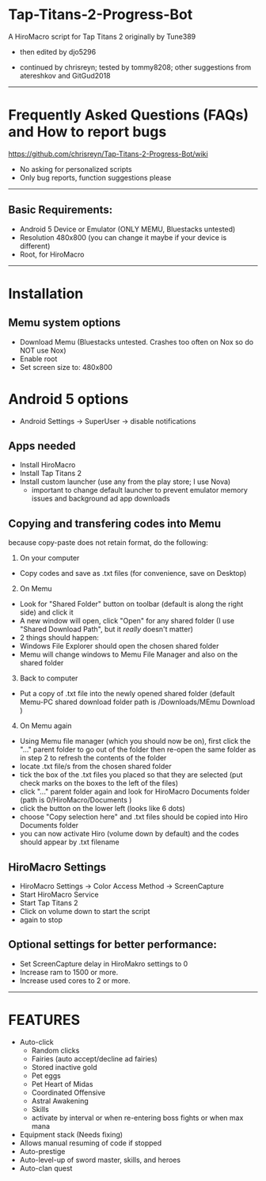 # Tap-Titans-2-Progress-Bot
A HiroMacro script for Tap Titans 2 originally by Tune389
- then edited by djo5296

- continued by chrisreyn; tested by tommy8208; other suggestions from atereshkov and GitGud2018

- - - - -

# Frequently Asked Questions (FAQs) and How to report bugs
https://github.com/chrisreyn/Tap-Titans-2-Progress-Bot/wiki
- No asking for personalized scripts
- Only bug reports, function suggestions please

- - - - -

## Basic Requirements:
 - Android 5 Device or Emulator (ONLY MEMU, Bluestacks untested)
 - Resolution 480x800 (you can change it maybe if your device is different)
 - Root, for HiroMacro

- - - - -

# Installation
## Memu system options
 - Download Memu (Bluestacks untested. Crashes too often on Nox so do NOT use Nox)
 - Enable root
 - Set screen size to: 480x800
# Android 5 options
 - Android Settings -> SuperUser -> disable notifications
 
## Apps needed
 - Install HiroMacro
 - Install Tap Titans 2
 - Install custom launcher (use any from the play store; I use Nova)
   - important to change default launcher to prevent emulator memory issues and background ad app downloads
   
## Copying and transfering codes into Memu
because copy-paste does not retain format, do the following:

1. On your computer
 - Copy codes and save as .txt files (for convenience, save on Desktop)

2. On Memu
 - Look for "Shared Folder" button on toolbar (default is along the right side) and click it
 - A new window will open, click "Open" for any shared folder (I use "Shared Download Path", but it _really_ doesn't matter)
 - 2 things should happen:
  - Windows File Explorer should open the chosen shared folder
  - Memu will change windows to Memu File Manager and also on the shared folder

3. Back to computer
 - Put a copy of .txt file into the newly opened shared folder (default Memu-PC shared download folder path is <user>/Downloads/MEmu Download )
 
4. On Memu again
 - Using Memu file manager (which you should now be on), first click the "..." parent folder to go out of the folder then re-open the same folder as in step 2 to refresh the contents of the folder
 - locate .txt file/s from the chosen shared folder
 - tick the box of the .txt files you placed so that they are selected (put check marks on the boxes to the left of the files)
 - click "..." parent folder again and look for HiroMacro Documents folder (path is 0/HiroMacro/Documents )
 - click the button on the lower left (looks like 6 dots)
 - choose "Copy selection here" and .txt files should be copied into Hiro Documents folder
 - you can now activate Hiro (volume down by default) and the codes should appear by .txt filename
 
## HiroMacro Settings
 - HiroMacro Settings -> Color Access Method -> ScreenCapture
 - Start HiroMacro Service
 - Start Tap Titans 2
 - Click on volume down to start the script
 - again to stop
 
## Optional settings for better performance:
 - Set ScreenCapture delay in HiroMakro settings to 0
 - Increase ram to 1500 or more.
 - Increase used cores to 2 or more.
 
- - - - -
 
# FEATURES
 - Auto-click
   - Random clicks
   - Fairies (auto accept/decline ad fairies)
   - Stored inactive gold
   - Pet eggs
   - Pet Heart of Midas
   - Coordinated Offensive
   - Astral Awakening
   - Skills
    - activate by interval or when re-entering boss fights or when max mana   
  - Equipment stack (Needs fixing)
  - Allows manual resuming of code if stopped
  - Auto-prestige
  - Auto-level-up of sword master, skills, and heroes
  - Auto-clan quest
